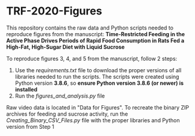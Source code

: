 # TRF-2020-Figures

This repository contains the raw data and Python scripts needed to reproduce figures from the manuscript: **Time-Restricted Feeding in the Active Phase Drives Periods of Rapid Food Consumption in Rats Fed a High-Fat, High-Sugar Diet with Liquid Sucrose**

To reproduce figures 3, 4, and 5 from the manuscript, follow 2 steps:
1. Use the *requirements.txt* file to download the proper versions of all libraries needed to run the scripts. The scripts were created using Python version **3.8.6**, so **ensure Python version 3.8.6 (or newer) is installed**
2. Run the *figures_and_analysis.py* file

Raw video data is located in "Data for Figures". To recreate the binary ZIP archives for feeding and sucrose activity, run the *Creating_Binary_CSV_Files.py* file with the proper libraries and Python version from Step 1

